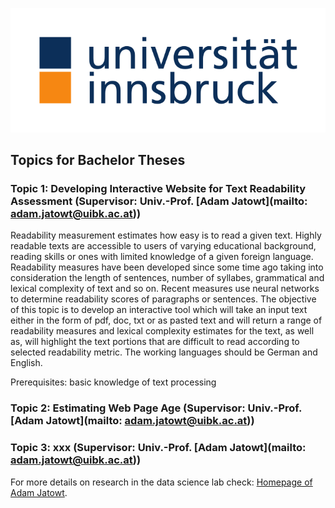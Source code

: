 ![Logo](uibk-logo.2017.svg)
## Topics for Bachelor Theses   

### Topic 1: Developing Interactive Website for Text Readability Assessment (Supervisor: Univ.-Prof. [Adam Jatowt](mailto: adam.jatowt@uibk.ac.at))

Readability measurement estimates how easy is to read a given text. Highly readable texts are accessible to users of varying educational background, reading skills or ones with limited knowledge of a given foreign language. Readability measures have been developed since some time ago taking into consideration the length of sentences, number of syllabes, grammatical and lexical complexity of text and so on. Recent measures use neural networks to determine readability scores of paragraphs or sentences. The objective of this topic is to develop an interactive tool which will take an input text either in the form of pdf, doc, txt or as pasted text and will return a range of readability measures and lexical complexity estimates for the text, as well as, will highlight the text portions that are difficult to read according to selected readability metric. The working languages should be German and English.

Prerequisites: basic knowledge of text processing

### Topic 2: Estimating Web Page Age (Supervisor: Univ.-Prof. [Adam Jatowt](mailto: adam.jatowt@uibk.ac.at))


### Topic 3: xxx (Supervisor: Univ.-Prof. [Adam Jatowt](mailto: adam.jatowt@uibk.ac.at))






For more details on research in the data science lab check: [Homepage of Adam Jatowt](https://adammo12.github.io/adamjatowt/).


